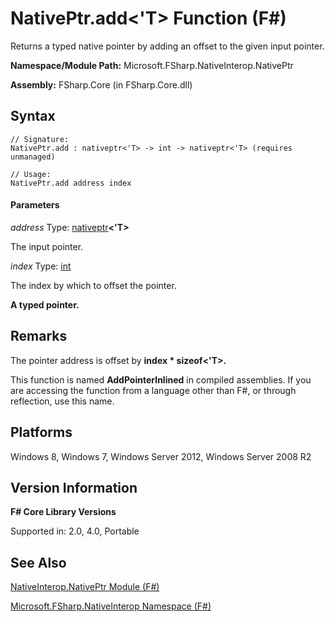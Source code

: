 # NativePtr.add<'T> Function (F#)

Returns a typed native pointer by adding an offset to the given input pointer.

**Namespace/Module Path:** Microsoft.FSharp.NativeInterop.NativePtr

**Assembly:** FSharp.Core (in FSharp.Core.dll)


## Syntax

```
// Signature:
NativePtr.add : nativeptr<'T> -> int -> nativeptr<'T> (requires unmanaged)

// Usage:
NativePtr.add address index
```

#### Parameters
*address*
Type: [nativeptr](http://msdn.microsoft.com/en-us/library/6e74c8e5-f2ff-4e56-ab05-c337b0618d73)**&lt;'T&gt;**


The input pointer.


*index*
Type: [int](http://msdn.microsoft.com/en-us/library/025d5455-3622-4ea5-9573-3ecbd4ee1375)


The index by which to offset the pointer.



**A typed pointer.**
## Remarks
The pointer address is offset by **index &#42; sizeof&lt;'T&gt;.**

This function is named **AddPointerInlined** in compiled assemblies. If you are accessing the function from a language other than F#, or through reflection, use this name.


## Platforms
Windows 8, Windows 7, Windows Server 2012, Windows Server 2008 R2


## Version Information
**F# Core Library Versions**

Supported in: 2.0, 4.0, Portable




## See Also
[NativeInterop.NativePtr Module &#40;F&#35;&#41;](NativeInterop.NativePtr+Module+%28FSharp%29.md)

[Microsoft.FSharp.NativeInterop Namespace &#40;F&#35;&#41;](Microsoft.FSharp.NativeInterop+Namespace+%28FSharp%29.md)

